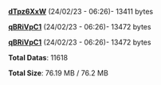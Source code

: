 [**dTpz6XxW**](/data/dTpz6XxW.txt) (24/02/23 - 06:26)- 13411 bytes

[**qBRiVpC1**](/data/qBRiVpC1.txt) (24/02/23 - 06:26)- 13472 bytes

[**qBRiVpC1**](/data/qBRiVpC1.txt) (24/02/23 - 06:26)- 13472 bytes

**Total Datas**: 11618

**Total Size**: 76.19 MB / 76.2 MB